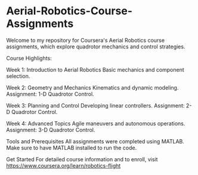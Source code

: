 # Aerial-Robotics-Course-Assignments
Welcome to my repository for Coursera's Aerial Robotics course assignments, which explore quadrotor mechanics and control strategies.

Course Highlights:

Week 1: Introduction to Aerial Robotics
Basic mechanics and component selection.

Week 2: Geometry and Mechanics
Kinematics and dynamic modeling.
Assignment: 1-D Quadrotor Control.

Week 3: Planning and Control
Developing linear controllers.
Assignment: 2-D Quadrotor Control.

Week 4: Advanced Topics
Agile maneuvers and autonomous operations.
Assignment: 3-D Quadrotor Control.

Tools and Prerequisites
All assignments were completed using MATLAB. Make sure to have MATLAB installed to run the code.

Get Started
For detailed course information and to enroll, visit https://www.coursera.org/learn/robotics-flight
